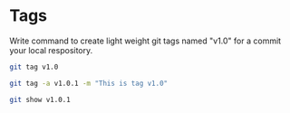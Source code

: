 # Tags

Write command to create light weight git tags named "v1.0" for a commit your local respository.

```bash
git tag v1.0
```

```bash
git tag -a v1.0.1 -m "This is tag v1.0"
```

```bash
git show v1.0.1
```
